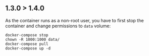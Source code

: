 ## 1.3.0 > 1.4.0

As the container runs as a non-root user, you have to first stop the container and change permissions to `data` volume:

```
docker-compose stop
chown -R 1000:1000 data/
docker-compose pull
docker-compose up -d
```
